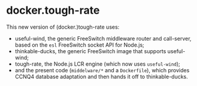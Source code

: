 docker.tough-rate
=================

This new version of (docker.)tough-rate uses:
- useful-wind, the generic FreeSwitch middleware router and call-server, based on the `esl` FreeSwitch socket API for Node.js;
- thinkable-ducks, the generic FreeSwitch image that supports useful-wind;
- tough-rate, the Node.js LCR engine (which now uses `useful-wind`);
- and the present code (`middelware/*` and a `Dockerfile`), which provides CCNQ4 database adaptation and then hands it off to thinkable-ducks.
